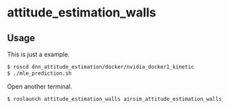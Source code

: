 # attitude_estimation_walls
## Usage
This is just a example.
```bash
$ roscd dnn_attitude_estimation/docker/nvidia_docker1_kinetic
$ ./mle_prediction.sh
```
Open another terminal.
```bash
$ roslaunch attitude_estimation_walls airsim_attitude_estimation_walls_mle.launch
```
